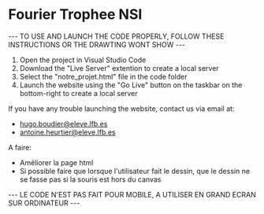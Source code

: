 # Fourier Trophee NSI

--- TO USE AND LAUNCH THE CODE PROPERLY, FOLLOW THESE INSTRUCTIONS OR THE DRAWTING WONT SHOW ---

1. Open the project in Visual Studio Code
2. Download the "Live Server" extention to create a local server
3. Select the "notre_projet.html" file in the code folder
4. Launch the website using the "Go Live" button on the taskbar on the bottom-right to create a local server

If you have any trouble launching the website, contact us via email at: 
- hugo.boudier@eleve.lfb.es
- antoine.heurtier@eleve.lfb.es

A faire:
- Améliorer la page html
- Si possible faire que lorsque l'utilisateur fait le dessin, que le dessin ne se fasse pas si la souris est hors du canvas



--- LE CODE N'EST PAS FAIT POUR MOBILE, A UTILISER EN GRAND ECRAN SUR ORDINATEUR ---


